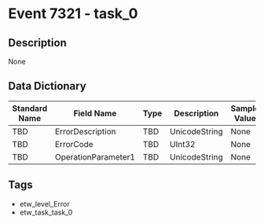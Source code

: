 # Event 7321 - task_0

## Description
None

## Data Dictionary
|Standard Name|Field Name|Type|Description|Sample Value|
|---|---|---|---|---|
|TBD|ErrorDescription|TBD|UnicodeString|None|None|
|TBD|ErrorCode|TBD|UInt32|None|None|
|TBD|OperationParameter1|TBD|UnicodeString|None|None|

## Tags
* etw_level_Error
* etw_task_task_0